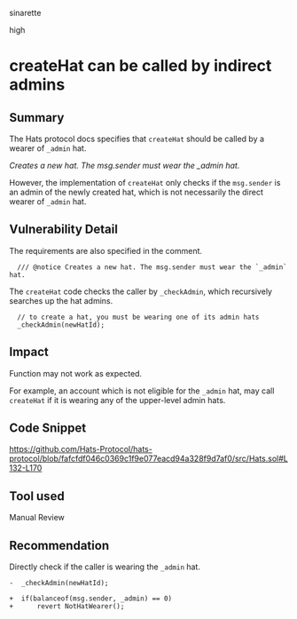 sinarette

high

# createHat can be called by indirect admins

## Summary
The Hats protocol docs specifies that ````createHat```` should be called by a wearer of ````_admin```` hat.

*Creates a new hat. The msg.sender must wear the _admin hat.*

However, the implementation of ````createHat```` only checks if the ````msg.sender```` is an admin of the newly created hat, which is not necessarily the direct wearer of ````_admin```` hat.

## Vulnerability Detail

The requirements are also specified in the comment.
```solidity
  /// @notice Creates a new hat. The msg.sender must wear the `_admin` hat.
```

The ````createHat```` code checks the caller by ````_checkAdmin````, which recursively searches up the hat admins.
```solidity
  // to create a hat, you must be wearing one of its admin hats
  _checkAdmin(newHatId);
```

## Impact

Function may not work as expected.

For example, an account which is not eligible for the ````_admin```` hat, may call ````createHat```` if it is wearing any of the upper-level admin hats.

## Code Snippet

https://github.com/Hats-Protocol/hats-protocol/blob/fafcfdf046c0369c1f9e077eacd94a328f9d7af0/src/Hats.sol#L132-L170

## Tool used

Manual Review

## Recommendation

Directly check if the caller is wearing the ````_admin```` hat.
```solidity
-  _checkAdmin(newHatId);

+  if(balanceof(msg.sender, _admin) == 0)
+      revert NotHatWearer();
```

